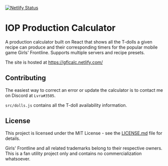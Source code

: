 [![Netlify Status](https://api.netlify.com/api/v1/badges/d1567a64-40f1-4569-bed1-240767c8eeed/deploy-status)](https://app.netlify.com/sites/iop-calculator/deploys)

# IOP Production Calculator

A production calculator built on React that shows all the T-dolls a given recipe can produce and their corresponding timers for the popular mobile game Girls' Frontline. Supports multiple servers and recipe presets.

The site is hosted at https://gflcalc.netlify.com/

## Contributing

The easiest way to correct an error or update the calculator is to contact me on Discord at `Lvra#3505`.

`src/dolls.js` contains all the T-doll availability information.

## License

This project is licensed under the MIT License - see the [LICENSE.md](LICENSE.md) file for details.

Girls' Frontline and all related trademarks belong to their respective owners. This is a fan utility project only and contains no commercialization whatsoever.
